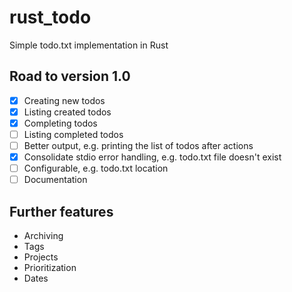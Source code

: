 # rust_todo

Simple todo.txt implementation in Rust

## Road to version 1.0
- [x] Creating new todos
- [x] Listing created todos
- [x] Completing todos
- [ ] Listing completed todos
- [ ] Better output, e.g. printing the list of todos after actions
- [x] Consolidate stdio error handling, e.g. todo.txt file doesn't exist
- [ ] Configurable, e.g. todo.txt location
- [ ] Documentation

## Further features
- Archiving
- Tags
- Projects
- Prioritization
- Dates

